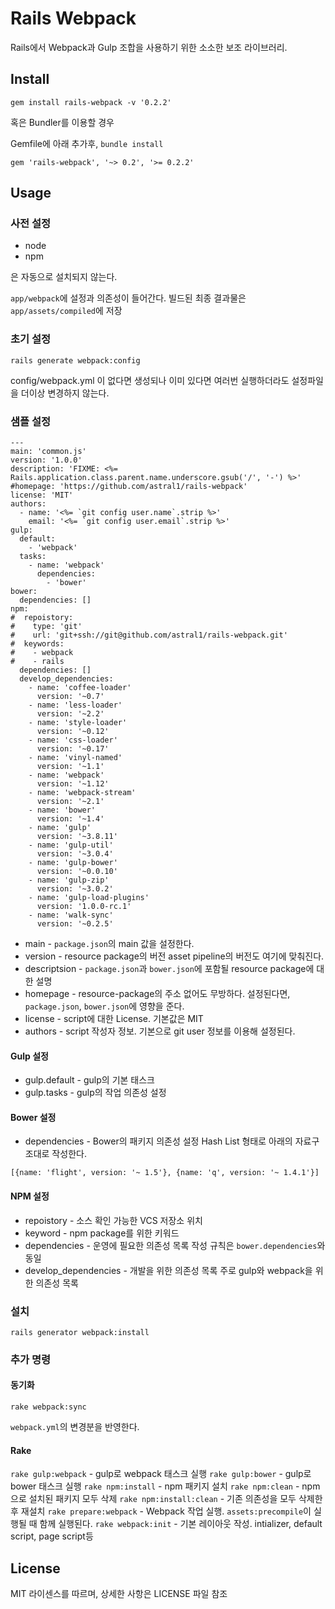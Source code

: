 Rails Webpack
=============

Rails에서 Webpack과 Gulp 조합을 사용하기 위한 소소한 보조 라이브러리.

Install
-------

```
gem install rails-webpack -v '0.2.2'
```

혹은 Bundler를 이용할 경우

Gemfile에 아래 추가후, `bundle install`
```
gem 'rails-webpack', '~> 0.2', '>= 0.2.2'
```

Usage
-----

### 사전 설정

- node
- npm

은 자동으로 설치되지 않는다.

`app/webpack`에 설정과 의존성이 들어간다. 빌드된 최종 결과물은 `app/assets/compiled`에 저장

### 초기 설정

```
rails generate webpack:config
```

config/webpack.yml 이 없다면 생성되나 이미 있다면 여러번 실행하더라도 설정파일을 더이상 변경하지 않는다.

### 샘플 설정

```
---
main: 'common.js'
version: '1.0.0'
description: 'FIXME: <%= Rails.application.class.parent.name.underscore.gsub('/', '-') %>'
#homepage: 'https://github.com/astral1/rails-webpack'
license: 'MIT'
authors:
  - name: '<%= `git config user.name`.strip %>'
    email: '<%= `git config user.email`.strip %>'
gulp:
  default:
    - 'webpack'
  tasks:
    - name: 'webpack'
      dependencies:
        - 'bower'
bower:
  dependencies: []
npm:
#  repoistory:
#    type: 'git'
#    url: 'git+ssh://git@github.com/astral1/rails-webpack.git'
#  keywords:
#    - webpack
#    - rails
  dependencies: []
  develop_dependencies:
    - name: 'coffee-loader'
      version: '~0.7'
    - name: 'less-loader'
      version: '~2.2'
    - name: 'style-loader'
      version: '~0.12'
    - name: 'css-loader'
      version: '~0.17'
    - name: 'vinyl-named'
      version: '~1.1'
    - name: 'webpack'
      version: '~1.12'
    - name: 'webpack-stream'
      version: '~2.1'
    - name: 'bower'
      version: '~1.4'
    - name: 'gulp'
      version: '~3.8.11'
    - name: 'gulp-util'
      version: '~3.0.4'
    - name: 'gulp-bower'
      version: '~0.0.10'
    - name: 'gulp-zip'
      version: '~3.0.2'
    - name: 'gulp-load-plugins'
      version: '1.0.0-rc.1'
    - name: 'walk-sync'
      version: '~0.2.5'
```

- main - `package.json`의 main 값을 설정한다.
- version - resource package의 버전 asset pipeline의 버전도 여기에 맞춰진다.
- descriptsion - `package.json`과 `bower.json`에 포함될 resource package에 대한 설명
- homepage - resource-package의 주소 없어도 무방하다. 설정된다면, `package.json`, `bower.json`에 영향을 준다.
- license - script에 대한 License. 기본값은 MIT
- authors - script 작성자 정보. 기본으로 git user 정보를 이용해 설정된다.

#### Gulp 설정

- gulp.default - gulp의 기본 태스크
- gulp.tasks - gulp의 작업 의존성 설정 

#### Bower 설정

- dependencies - Bower의 패키지 의존성 설정 Hash List 형태로 아래의 자료구조대로 작성한다.
```
[{name: 'flight', version: '~ 1.5'}, {name: 'q', version: '~ 1.4.1'}]
```

#### NPM 설정

- repoistory - 소스 확인 가능한 VCS 저장소 위치
- keyword - npm package를 위한 키워드
- dependencies - 운영에 필요한 의존성 목록 작성 규칙은 `bower.dependencies`와 동일
- develop_dependencies - 개발을 위한 의존성 목록 주로 gulp와 webpack을 위한 의존성 목록

### 설치

```
rails generator webpack:install
```

### 추가 명령

#### 동기화

```
rake webpack:sync
```

`webpack.yml`의 변경분을 반영한다.

#### Rake

`rake gulp:webpack` - gulp로 webpack 태스크 실행
`rake gulp:bower` - gulp로 bower 태스크 실행
`rake npm:install` - npm 패키지 설치
`rake npm:clean` - npm으로 설치된 패키지 모두 삭제
`rake npm:install:clean` - 기존 의존성을 모두 삭제한 후 재설치
`rake prepare:webpack` - Webpack 작업 실행. `assets:precompile`이 실행될 때 함께 실행된다.
`rake webpack:init` - 기본 레이아웃 작성. intializer, default script, page script등

License
-------

MIT 라이센스를 따르며, 상세한 사항은 LICENSE 파일 참조
